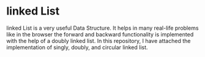 # linked List
linked List is a very useful Data Structure. It helps in many real-life problems like in the browser the forward and backward functionality is implemented with the help of a doubly linked list. In this repository, I have attached the implementation of singly, doubly, and circular linked list.   


